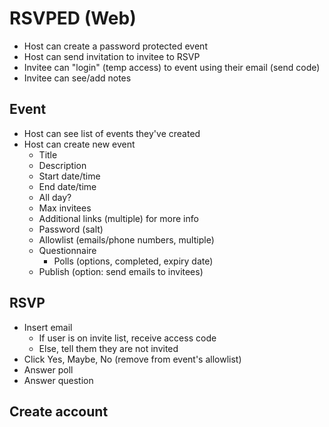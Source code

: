 # RSVPED (Web)

- Host can create a password protected event
- Host can send invitation to invitee to RSVP
- Invitee can "login" (temp access) to event using their email (send code)
- Invitee can see/add notes

## Event

- Host can see list of events they've created
- Host can create new event
    - Title
    - Description
    - Start date/time
    - End date/time
    - All day?
    - Max invitees
    - Additional links (multiple) for more info
    - Password (salt)
    - Allowlist (emails/phone numbers, multiple)
    - Questionnaire
        - Polls (options, completed, expiry date)
    - Publish (option: send emails to invitees)

## RSVP

- Insert email
    - If user is on invite list, receive access code
    - Else, tell them they are not invited
- Click Yes, Maybe, No (remove from event's allowlist)
- Answer poll
- Answer question

## Create account